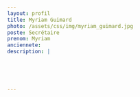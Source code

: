 ```yaml
---
layout: profil
title: Myriam Guimard
photo: /assets/css/img/myriam_guimard.jpg
poste: Secrétaire
prenom: Myriam
anciennete: 
description: |
 

  

  
---
```

